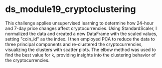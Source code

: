 # ds_module19_cryptoclustering
This challenge applies unsupervised learning to determine how 24-hour and 7-day price changes affect cryptocurrencies. Using StandardScaler, I normalized the data and created a new DataFrame with the scaled values, setting "coin_id" as the index. I then employed PCA to reduce the data to three principal components and re-clustered the cryptocurrencies, visualizing the clusters with scatter plots. The elbow method was used to find the best value for k, providing insights into the clustering behavior of the cryptocurrencies.
